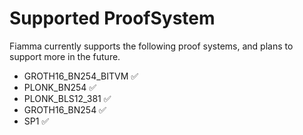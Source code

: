 # Supported ProofSystem

Fiamma currently supports the following proof systems, and plans to support more in the future.

* &#x20;GROTH16\_BN254\_BITVM  ✅
* &#x20;PLONK\_BN254  ✅
* &#x20;PLONK\_BLS12\_381  ✅
* &#x20;GROTH16\_BN254  ✅
* &#x20;SP1  ✅


